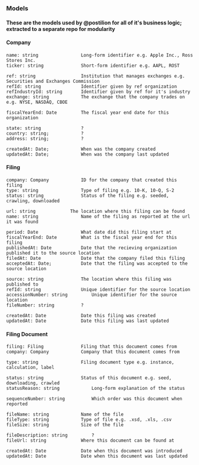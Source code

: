 ### Models
#### These are the models used by @postilion for all of it's business logic; extracted to a separate repo for modularity

#### Company
    name: string				Long-form identifier e.g. Apple Inc., Ross Stores Inc.
    ticker: string				Short-form identifier e.g. AAPL, ROST

    ref: string					Institution that manages exchanges e.g. Securities and Exchanges Commission
    refId: string				Identifier given by ref organization
    refIndustryId: string		Identifier given by ref for it's industry
	exchange: string			The exchange that the company trades on e.g. NYSE, NASDAQ, CBOE

    fiscalYearEnd: Date			The fiscal year end date for this organization

    state: string				?
    country: string;			?
    address: string;			?
    
	createdAt: Date;			When was the company created
    updatedAt: Date;			When was the company last updated

#### Filing
	company: Company			ID for the company that created this filing
	type: string				Type of filing e.g. 10-K, 10-Q, S-2
	status: string				Status of the filing e.g. seeded, crawling, downloaded

	url: string				The location where this filing can be found
	name: string				Name of the filing as reported at the url it was found

	period: Date				What date did this filing start at
	fiscalYearEnd: Date			What is the fiscal year end for this filing
	publishedAt: Date			Date that the recieving organization published it to the source location
	filedAt: Date				Date that the company filed this filing
	acceptedAt: Date;			Date that the filing was accepted to the source location

	source: string				The location where this filing was published to
	refId: string				Unique identifier for the source location
	accessionNumber: string			Unique identifier for the source location
	fileNumber: string			?

	createdAt: Date				Date this filing was created
	updatedAt: Date				Date this filing was last updated

#### Filing Document
	filing: Filing				Filing that this document comes from
	company: Company			Company that this document comes from

	type: string				Filing document type e.g. instance, calculation, label

	status: string				Status of this document e.g. seed, downloading, crawled
	statusReason: string			Long-form explanation of the status

	sequenceNumber: string			Which order was this document when reported
	
	fileName: string			Name of the file
	fileType: string			Type of file e.g. .xsd, .xls, .csv
	fileSize: string			Size of the file
	
	fileDescription: string			?
	fileUrl: string				Where this document can be found at
	
	createdAt: Date				Date when this document was introduced
	updatedAt: Date				Date when this document was last updated